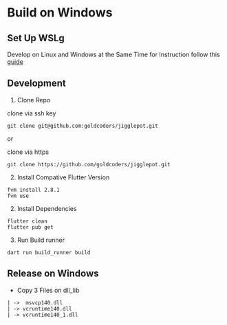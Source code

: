 # Build on Windows

## Set Up WSLg
Develop on Linux and Windows at the Same Time for Instruction follow this [guide](https://gist.github.com/goldcoders/e9d572f005352fc4568482e5fad60a26)

## Development
1. Clone Repo

clone via ssh key

`git clone git@github.com:goldcoders/jigglepot.git`

or

clone via https

`git clone https://github.com/goldcoders/jigglepot.git`

2. Install Compative Flutter Version

```
fvm install 2.8.1
fvm use
```

2. Install Dependencies
```
flutter clean
flutter pub get
```


3. Run Build runner
```
dart run build_runner build
```

## Release on Windows

- Copy 3 Files on dll_lib
```
| ->  msvcp140.dll
| -> vcruntime140.dll
| -> vcruntime140_1.dll
```